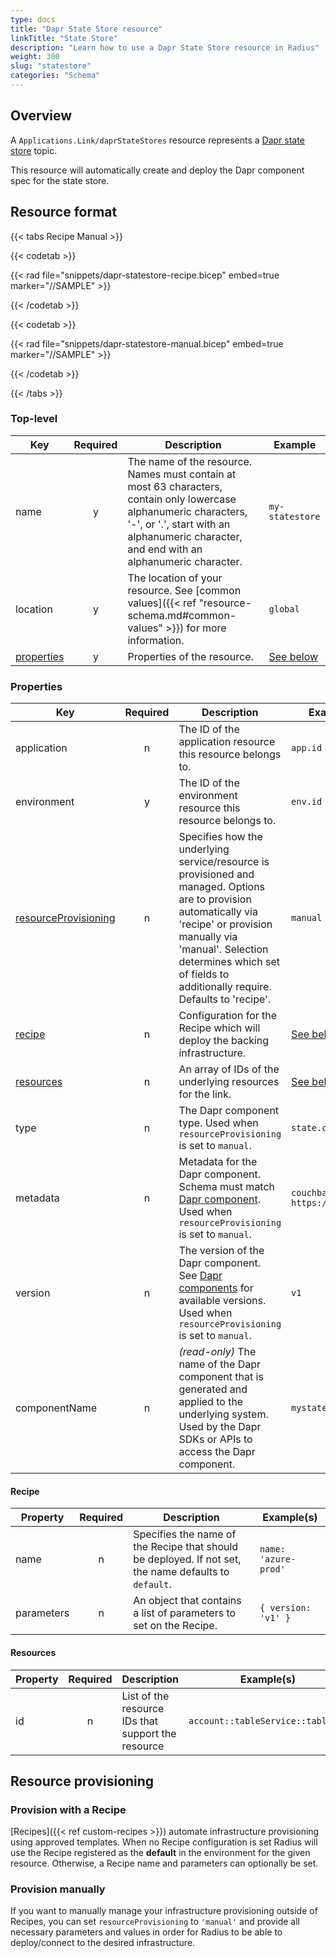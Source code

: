 ```yaml
---
type: docs
title: "Dapr State Store resource"
linkTitle: "State Store"
description: "Learn how to use a Dapr State Store resource in Radius"
weight: 300
slug: "statestore"
categories: "Schema"
---
```


## Overview

A `Applications.Link/daprStateStores` resource represents a [Dapr state store](https://docs.dapr.io/developing-applications/building-blocks/state-management/) topic.

This resource will automatically create and deploy the Dapr component spec for the state store.

## Resource format

{{< tabs Recipe Manual >}}

{{< codetab >}}

{{< rad file="snippets/dapr-statestore-recipe.bicep" embed=true marker="//SAMPLE" >}}

{{< /codetab >}}

{{< codetab >}}

{{< rad file="snippets/dapr-statestore-manual.bicep" embed=true marker="//SAMPLE" >}}

{{< /codetab >}}

{{< /tabs >}}

### Top-level

| Key  | Required | Description | Example |
|------|:--------:|-------------|---------|
| name | y | The name of the resource. Names must contain at most 63 characters, contain only lowercase alphanumeric characters, '-', or '.', start with an alphanumeric character, and end with an alphanumeric character. | `my-statestore` |
| location | y | The location of your resource. See [common values]({{< ref "resource-schema.md#common-values" >}}) for more information. | `global`
| [properties](#properties) | y | Properties of the resource. | [See below](#properties)

### Properties

| Key  | Required | Description | Example |
|------|:--------:|-------------|---------|
| application | n | The ID of the application resource this resource belongs to. | `app.id`
| environment | y | The ID of the environment resource this resource belongs to. | `env.id`
| [resourceProvisioning](#resource-provisioning) | n | Specifies how the underlying service/resource is provisioned and managed. Options are to provision automatically via 'recipe' or provision manually via 'manual'. Selection determines which set of fields to additionally require. Defaults to 'recipe'. | `manual`
| [recipe](#recipe) | n | Configuration for the Recipe which will deploy the backing infrastructure. | [See below](#recipe)
| [resources](#resources)  | n | An array of IDs of the underlying resources for the link. | [See below](#resources)
| type | n | The Dapr component type. Used when `resourceProvisioning` is set to `manual`. | `state.couchbase`
| metadata | n | Metadata for the Dapr component. Schema must match [Dapr component](https://docs.dapr.io/reference/components-reference/supported-state-stores/). Used when `resourceProvisioning` is set to `manual`. | `couchbaseURL: https://*****` |
| version | n | The version of the Dapr component. See [Dapr components](https://docs.dapr.io/reference/components-reference/supported-state-stores/) for available versions. Used when `resourceProvisioning` is set to `manual`. | `v1` |
| componentName | n | _(read-only)_ The name of the Dapr component that is generated and applied to the underlying system. Used by the Dapr SDKs or APIs to access the Dapr component. | `mystatestore` |

#### Recipe

| Property | Required | Description | Example(s) |
|------|:--------:|-------------|---------|
| name | n | Specifies the name of the Recipe that should be deployed. If not set, the name defaults to `default`. | `name: 'azure-prod'`
| parameters | n | An object that contains a list of parameters to set on the Recipe. | `{ version: 'v1' }`

#### Resources

| Property | Required | Description | Example(s) |
|----------|:--------:|-------------|------------|
| id | n | List of the resource IDs that support the resource |`account::tableService::table.id`

## Resource provisioning

### Provision with a Recipe

[Recipes]({{< ref custom-recipes >}}) automate infrastructure provisioning using approved templates.
When no Recipe configuration is set Radius will use the Recipe registered as the **default** in the environment for the given resource. Otherwise, a Recipe name and parameters can optionally be set.

### Provision manually

If you want to manually manage your infrastructure provisioning outside of Recipes, you can set `resourceProvisioning` to `'manual'` and provide all necessary parameters and values in order for Radius to be able to deploy/connect to the desired infrastructure.